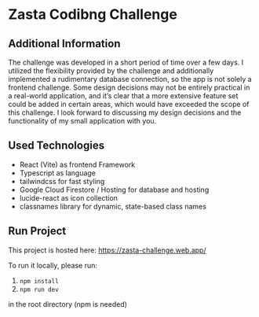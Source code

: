 # Zasta Codibng Challenge

## Additional Information

The challenge was developed in a short period of time over a few days. I utilized the flexibility provided by the challenge and additionally implemented a rudimentary database connection, so the app is not solely a frontend challenge. Some design decisions may not be entirely practical in a real-world application, and it’s clear that a more extensive feature set could be added in certain areas, which would have exceeded the scope of this challenge. I look forward to discussing my design decisions and the functionality of my small application with you.

## Used Technologies

- React (Vite) as frontend Framework
- Typescript as language
- tailwindcss for fast styling
- Google Cloud Firestore / Hosting for database and hosting
- lucide-react as icon collection
- classnames library for dynamic, state-based class names

## Run Project

This project is hosted here: https://zasta-challenge.web.app/

To run it locally, please run:

1. `npm install`
2. `npm run dev`

in the root directory (npm is needed)

